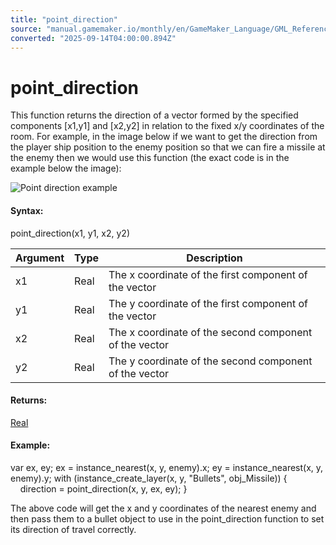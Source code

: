 ```yaml
---
title: "point_direction"
source: "manual.gamemaker.io/monthly/en/GameMaker_Language/GML_Reference/Maths_And_Numbers/Angles_And_Distance/point_direction.htm"
converted: "2025-09-14T04:00:00.894Z"
---
```


# point\_direction

This function returns the direction of a vector formed by the specified components \[x1,y1\] and \[x2,y2\] in relation to the fixed x/y coordinates of the room. For example, in the image below if we want to get the direction from the player ship position to the enemy position so that we can fire a missile at the enemy then we would use this function (the exact code is in the example below the image):

![Point direction example](../../../../assets/Images/Scripting_Reference/GML/Reference/Maths/point_direction.png)

#### **Syntax:**

point\_direction(x1, y1, x2, y2)

| Argument | Type | Description |
| --- | --- | --- |
| x1 | Real | The x coordinate of the first component of the vector |
| y1 | Real | The y coordinate of the first component of the vector |
| x2 | Real | The x coordinate of the second component of the vector |
| y2 | Real | The y coordinate of the second component of the vector |

#### Returns:

[Real](../../../GML_Overview/Data_Types.md)

#### Example:

var ex, ey;
ex = instance\_nearest(x, y, enemy).x;
ey = instance\_nearest(x, y, enemy).y;
with (instance\_create\_layer(x, y, "Bullets", obj\_Missile))
{
    direction = point\_direction(x, y, ex, ey);
}

The above code will get the x and y coordinates of the nearest enemy and then pass them to a bullet object to use in the point\_direction function to set its direction of travel correctly.